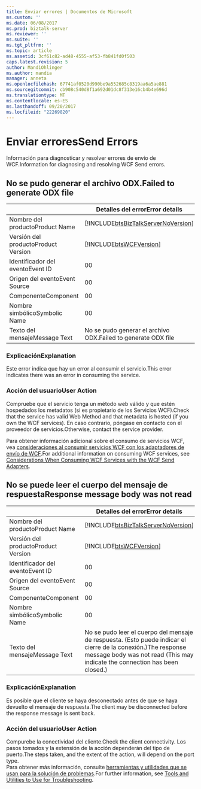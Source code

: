 ```yaml
---
title: Enviar errores | Documentos de Microsoft
ms.custom: ''
ms.date: 06/08/2017
ms.prod: biztalk-server
ms.reviewer: ''
ms.suite: ''
ms.tgt_pltfrm: ''
ms.topic: article
ms.assetid: 3cf61c82-ad48-4555-af53-fb841fd0f503
caps.latest.revision: 5
author: MandiOhlinger
ms.author: mandia
manager: anneta
ms.openlocfilehash: 67741af0520d990be9a552685c8319aa6a5ae881
ms.sourcegitcommit: cb908c540d8f1a692d01dc8f313e16cb4b4e696d
ms.translationtype: MT
ms.contentlocale: es-ES
ms.lasthandoff: 09/20/2017
ms.locfileid: "22269820"
---
```

# <a name="send-errors"></a><span data-ttu-id="3b810-102">Enviar errores</span><span class="sxs-lookup"><span data-stu-id="3b810-102">Send Errors</span></span>
<span data-ttu-id="3b810-103">Información para diagnosticar y resolver errores de envío de WCF.</span><span class="sxs-lookup"><span data-stu-id="3b810-103">Information for diagnosing and resolving WCF Send errors.</span></span>  
  
## <a name="failed-to-generate-odx-file"></a><span data-ttu-id="3b810-104">No se pudo generar el archivo ODX.</span><span class="sxs-lookup"><span data-stu-id="3b810-104">Failed to generate ODX file</span></span>

||<span data-ttu-id="3b810-105">Detalles del error</span><span class="sxs-lookup"><span data-stu-id="3b810-105">Error details</span></span>|  
|-|-|  
|<span data-ttu-id="3b810-106">Nombre del producto</span><span class="sxs-lookup"><span data-stu-id="3b810-106">Product Name</span></span>|[!INCLUDE[btsBizTalkServerNoVersion](../includes/btsbiztalkservernoversion-md.md)]|  
|<span data-ttu-id="3b810-107">Versión del producto</span><span class="sxs-lookup"><span data-stu-id="3b810-107">Product Version</span></span>|[!INCLUDE[btsWCFVersion](../includes/btswcfversion-md.md)]|  
|<span data-ttu-id="3b810-108">Identificador del evento</span><span class="sxs-lookup"><span data-stu-id="3b810-108">Event ID</span></span>|<span data-ttu-id="3b810-109">0</span><span class="sxs-lookup"><span data-stu-id="3b810-109">0</span></span>|  
|<span data-ttu-id="3b810-110">Origen del evento</span><span class="sxs-lookup"><span data-stu-id="3b810-110">Event Source</span></span>|<span data-ttu-id="3b810-111">0</span><span class="sxs-lookup"><span data-stu-id="3b810-111">0</span></span>|  
|<span data-ttu-id="3b810-112">Componente</span><span class="sxs-lookup"><span data-stu-id="3b810-112">Component</span></span>|<span data-ttu-id="3b810-113">0</span><span class="sxs-lookup"><span data-stu-id="3b810-113">0</span></span>|  
|<span data-ttu-id="3b810-114">Nombre simbólico</span><span class="sxs-lookup"><span data-stu-id="3b810-114">Symbolic Name</span></span>|<span data-ttu-id="3b810-115">0</span><span class="sxs-lookup"><span data-stu-id="3b810-115">0</span></span>|  
|<span data-ttu-id="3b810-116">Texto del mensaje</span><span class="sxs-lookup"><span data-stu-id="3b810-116">Message Text</span></span>|<span data-ttu-id="3b810-117">No se pudo generar el archivo ODX.</span><span class="sxs-lookup"><span data-stu-id="3b810-117">Failed to generate ODX file</span></span>|  
  
### <a name="explanation"></a><span data-ttu-id="3b810-118">Explicación</span><span class="sxs-lookup"><span data-stu-id="3b810-118">Explanation</span></span>  
 <span data-ttu-id="3b810-119">Este error indica que hay un error al consumir el servicio.</span><span class="sxs-lookup"><span data-stu-id="3b810-119">This error indicates there was an error in consuming the service.</span></span>  
  
### <a name="user-action"></a><span data-ttu-id="3b810-120">Acción del usuario</span><span class="sxs-lookup"><span data-stu-id="3b810-120">User Action</span></span>  
 <span data-ttu-id="3b810-121">Compruebe que el servicio tenga un método web válido y que estén hospedados los metadatos (si es propietario de los Servicios WCF).</span><span class="sxs-lookup"><span data-stu-id="3b810-121">Check that the service has valid Web Method and that metadata is hosted (if you own the WCF services).</span></span> <span data-ttu-id="3b810-122">En caso contrario, póngase en contacto con el proveedor de servicios.</span><span class="sxs-lookup"><span data-stu-id="3b810-122">Otherwise, contact the service provider.</span></span>  
  
 <span data-ttu-id="3b810-123">Para obtener información adicional sobre el consumo de servicios WCF, vea [consideraciones al consumir servicios WCF con los adaptadores de envío de WCF](../core/considerations-when-consuming-wcf-services-with-the-wcf-send-adapters.md).</span><span class="sxs-lookup"><span data-stu-id="3b810-123">For additional information on consuming WCF services, see [Considerations When Consuming WCF Services with the WCF Send Adapters](../core/considerations-when-consuming-wcf-services-with-the-wcf-send-adapters.md).</span></span>
 
## <a name="response-message-body-was-not-read"></a><span data-ttu-id="3b810-124">No se puede leer el cuerpo del mensaje de respuesta</span><span class="sxs-lookup"><span data-stu-id="3b810-124">Response message body was not read</span></span>
  
||<span data-ttu-id="3b810-125">Detalles del error</span><span class="sxs-lookup"><span data-stu-id="3b810-125">Error details</span></span>|  
|-|-|  
|<span data-ttu-id="3b810-126">Nombre del producto</span><span class="sxs-lookup"><span data-stu-id="3b810-126">Product Name</span></span>|[!INCLUDE[btsBizTalkServerNoVersion](../includes/btsbiztalkservernoversion-md.md)]|  
|<span data-ttu-id="3b810-127">Versión del producto</span><span class="sxs-lookup"><span data-stu-id="3b810-127">Product Version</span></span>|[!INCLUDE[btsWCFVersion](../includes/btswcfversion-md.md)]|  
|<span data-ttu-id="3b810-128">Identificador del evento</span><span class="sxs-lookup"><span data-stu-id="3b810-128">Event ID</span></span>|<span data-ttu-id="3b810-129">0</span><span class="sxs-lookup"><span data-stu-id="3b810-129">0</span></span>|  
|<span data-ttu-id="3b810-130">Origen del evento</span><span class="sxs-lookup"><span data-stu-id="3b810-130">Event Source</span></span>|<span data-ttu-id="3b810-131">0</span><span class="sxs-lookup"><span data-stu-id="3b810-131">0</span></span>|  
|<span data-ttu-id="3b810-132">Componente</span><span class="sxs-lookup"><span data-stu-id="3b810-132">Component</span></span>|<span data-ttu-id="3b810-133">0</span><span class="sxs-lookup"><span data-stu-id="3b810-133">0</span></span>|  
|<span data-ttu-id="3b810-134">Nombre simbólico</span><span class="sxs-lookup"><span data-stu-id="3b810-134">Symbolic Name</span></span>|<span data-ttu-id="3b810-135">0</span><span class="sxs-lookup"><span data-stu-id="3b810-135">0</span></span>|  
|<span data-ttu-id="3b810-136">Texto del mensaje</span><span class="sxs-lookup"><span data-stu-id="3b810-136">Message Text</span></span>|<span data-ttu-id="3b810-137">No se pudo leer el cuerpo del mensaje de respuesta. (Esto puede indicar el cierre de la conexión.)</span><span class="sxs-lookup"><span data-stu-id="3b810-137">The response message body was not read  (This may indicate the connection has been closed.)</span></span>|  
  
### <a name="explanation"></a><span data-ttu-id="3b810-138">Explicación</span><span class="sxs-lookup"><span data-stu-id="3b810-138">Explanation</span></span>  
 <span data-ttu-id="3b810-139">Es posible que el cliente se haya desconectado antes de que se haya devuelto el mensaje de respuesta.</span><span class="sxs-lookup"><span data-stu-id="3b810-139">The client may be disconnected before the response message is sent back.</span></span>  
  
### <a name="user-action"></a><span data-ttu-id="3b810-140">Acción del usuario</span><span class="sxs-lookup"><span data-stu-id="3b810-140">User Action</span></span>  
 <span data-ttu-id="3b810-141">Compurebe la conectividad del cliente.</span><span class="sxs-lookup"><span data-stu-id="3b810-141">Check the client connectivity.</span></span> <span data-ttu-id="3b810-142">Los pasos tomados y la extensión de la acción dependerán del tipo de puerto.</span><span class="sxs-lookup"><span data-stu-id="3b810-142">The steps taken, and the extent of the action, will depend on the port type.</span></span>   
<span data-ttu-id="3b810-143">Para obtener más información, consulte [herramientas y utilidades que se usan para la solución de problemas](../core/tools-and-utilities-to-use-for-troubleshooting.md).</span><span class="sxs-lookup"><span data-stu-id="3b810-143">For further information, see [Tools and Utilities to Use for Troubleshooting](../core/tools-and-utilities-to-use-for-troubleshooting.md).</span></span>